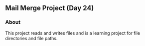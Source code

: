 ## Mail Merge Project (Day 24)
### About
This project reads and writes files and is a learning project for file directories and file paths. 
